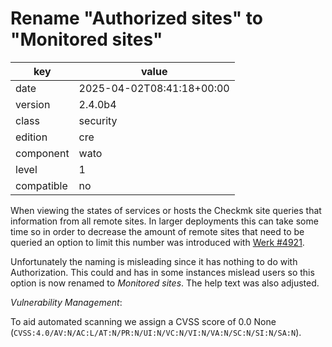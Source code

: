 [//]: # (werk v2)
# Rename "Authorized sites" to "Monitored sites"

key        | value
---------- | ---
date       | 2025-04-02T08:41:18+00:00
version    | 2.4.0b4
class      | security
edition    | cre
component  | wato
level      | 1
compatible | no

When viewing the states of services or hosts the Checkmk site queries that information from all remote sites.
In larger deployments this can take some time so in order to decrease the amount of remote sites that need to be queried an option to limit this number was introduced with [Werk #4921](https://checkmk.com/werk/4921).

Unfortunately the naming is misleading since it has nothing to do with Authorization.
This could and has in some instances mislead users so this option is now renamed to *Monitored sites*.
The help text was also adjusted.

*Vulnerability Management*:

To aid automated scanning we assign a CVSS score of 0.0 None (`CVSS:4.0/AV:N/AC:L/AT:N/PR:N/UI:N/VC:N/VI:N/VA:N/SC:N/SI:N/SA:N`).

